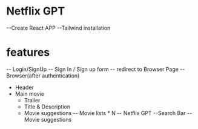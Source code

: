 # Netflix GPT

--Create React APP
--Tailwind installation


# features
-- Login/SignUp
     -- Sign In / Sign up form
     -- redirect to Browser Page 
-- Browser(after authentication)
  - Header
  - Main movie
       - Trailer
       - Title & Description
       - Movie suggestions
            -- Movie lists * N
  -- Netflix GPT
     --Search Bar
     -- Movie suggestions